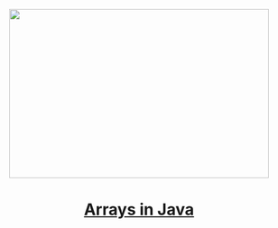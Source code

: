 
<p align="center">
  <img width="460" height="300" src="https://miro.medium.com/max/640/1*bqjwiM7zG_NULb-MudSGgw.png">
</p>

<h1 align="center"><a href="https://medium.com/javarevisited/arrays-in-java-1ac38125458b">Arrays in Java
</a></h1>
